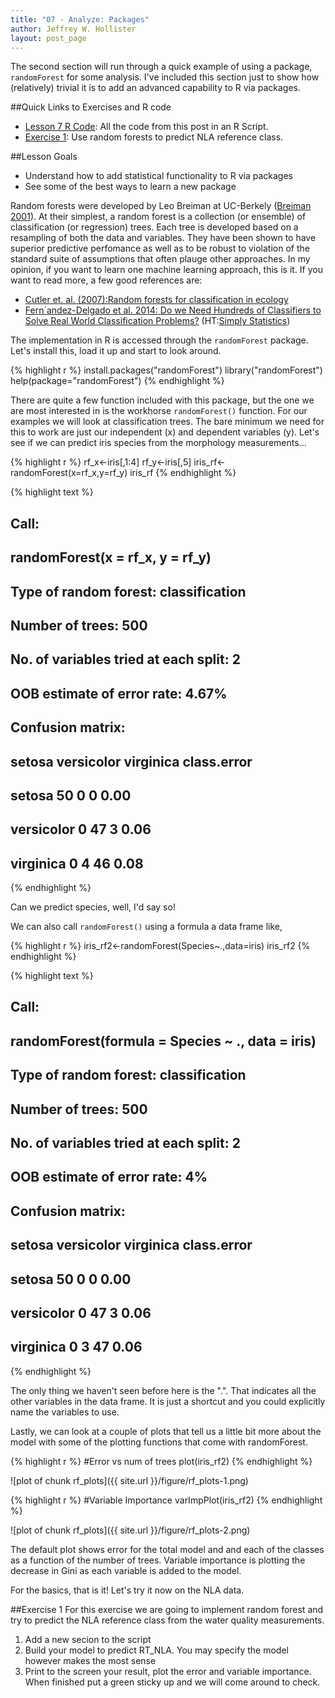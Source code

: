 ```yaml
---
title: "07 - Analyze: Packages"
author: Jeffrey W. Hollister
layout: post_page
---
```




The second section will run through a quick example of using a package, `randomForest` for some analysis.  I've included this section just to show how (relatively) trivial it is to add an advanced capability to R via packages.

##Quick Links to Exercises and R code
- [Lesson 7 R Code](/gedr/rmd_posts/2015-01-14-07-Analyze.R): All the code from this post in an R Script.
- [Exercise 1](#exercise-1): Use random forests to predict NLA reference class. 

##Lesson Goals
- Understand how to add statistical functionality to R via packages
- See some of the best ways to learn a new package

Random forests were developed by Leo Breiman at UC-Berkely ([Breiman 2001](http://dx.doi.org/10.1023/A:1010933404324)).  At their simplest, a random forest is a collection (or ensemble) of classification (or regression) trees.  Each tree is developed based on a resampling of both the data and variables.  They have been shown to have superior predictive perfomance as well as to be robust to violation of the standard suite of assumptions that often plauge other approaches.  In my opinion, if you want to learn one machine learning approach, this is it.  If you want to read more, a few good references are:

- [Cutler et. al. (2007):Random forests for classification in ecology](http://dx.doi.org/10.1890/07-0539.1)
- [Fern´andez-Delgado et al. 2014: Do we Need Hundreds of Classifiers to Solve Real World Classification Problems?](http://jmlr.org/papers/volume15/delgado14a/delgado14a.pdf) (HT:[Simply Statistics](http://simplystatistics.org/2014/12/17/a-non-comprehensive-list-of-awesome-things-other-people-did-in-2014/))


The implementation in R is accessed through the `randomForest` package.  Let's install this, load it up and start to look around.




{% highlight r %}
install.packages("randomForest")
library("randomForest")
help(package="randomForest")
{% endhighlight %}

There are quite a few function included with this package, but the one we are most interested in is the workhorse `randomForest()` function.  For our examples we will look at classification trees.  The bare minimum we need for this to work are just our independent (x) and dependent variables (y).  Let's see if we can predict iris species from the morphology measurements...


{% highlight r %}
rf_x<-iris[,1:4]
rf_y<-iris[,5]
iris_rf<-randomForest(x=rf_x,y=rf_y)
iris_rf
{% endhighlight %}



{% highlight text %}
## 
## Call:
##  randomForest(x = rf_x, y = rf_y) 
##                Type of random forest: classification
##                      Number of trees: 500
## No. of variables tried at each split: 2
## 
##         OOB estimate of  error rate: 4.67%
## Confusion matrix:
##            setosa versicolor virginica class.error
## setosa         50          0         0        0.00
## versicolor      0         47         3        0.06
## virginica       0          4        46        0.08
{% endhighlight %}

Can we predict species, well, I'd say so!  

We can also call `randomForest()` using a formula a data frame like,


{% highlight r %}
iris_rf2<-randomForest(Species~.,data=iris)
iris_rf2
{% endhighlight %}



{% highlight text %}
## 
## Call:
##  randomForest(formula = Species ~ ., data = iris) 
##                Type of random forest: classification
##                      Number of trees: 500
## No. of variables tried at each split: 2
## 
##         OOB estimate of  error rate: 4%
## Confusion matrix:
##            setosa versicolor virginica class.error
## setosa         50          0         0        0.00
## versicolor      0         47         3        0.06
## virginica       0          3        47        0.06
{% endhighlight %}

The only thing we haven't seen before here is the ".".  That indicates all the other variables in the data frame.  It is just a shortcut and you could explicitly name the variables to use.

Lastly, we can look at a couple of plots that tell us a little bit more about the model with some of the plotting functions that come with randomForest.


{% highlight r %}
#Error vs num of trees
plot(iris_rf2)
{% endhighlight %}

![plot of chunk rf_plots]({{ site.url }}/figure/rf_plots-1.png) 

{% highlight r %}
#Variable Importance
varImpPlot(iris_rf2)
{% endhighlight %}

![plot of chunk rf_plots]({{ site.url }}/figure/rf_plots-2.png) 

The default plot shows error for the total model and and each of the classes as a function of the number of trees. Variable importance is plotting the decrease in Gini as each variable is added to the model.  

For the basics, that is it!  Let's try it now on the NLA data.

##Exercise 1
For this exercise we are going to implement random forest and try to predict the NLA reference class from the water quality measurements.

1. Add a new secion to the script
2. Build your model to predict RT_NLA.  You may specify the model however makes the most sense
3. Print to the screen your result, plot the error and variable importance. When finished put a green sticky up and we will come around to check.

